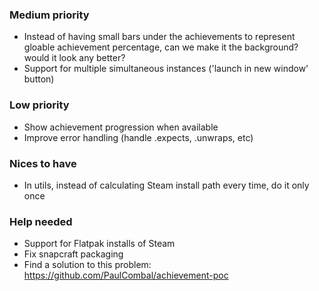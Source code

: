 ### Medium priority

- Instead of having small bars under the achievements to represent gloable achievement percentage, can we make it the
  background? would it look any better?
- Support for multiple simultaneous instances ('launch in new window' button)

### Low priority

- Show achievement progression when available
- Improve error handling (handle .expects, .unwraps, etc)

### Nices to have

- In utils, instead of calculating Steam install path every time, do it only once

### Help needed

- Support for Flatpak installs of Steam
- Fix snapcraft packaging
- Find a solution to this problem: https://github.com/PaulCombal/achievement-poc